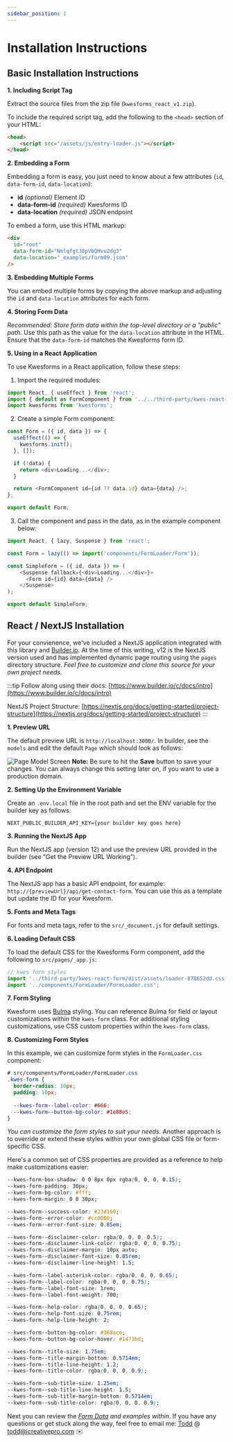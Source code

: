 ```yaml
---
sidebar_position: 1
---
```


# Installation Instructions

## Basic Installation Instructions

**1. Including Script Tag**

Extract the source files from the zip file (`kwesforms_react_v1.zip`).

To include the required script tag, add the following to the `<head>` section of your HTML:

```html
<head>
    <script src="/assets/js/entry-loader.js"></script>
</head>
```

**2. Embedding a Form**

Embedding a form is easy, you just need to know about a few attributes (`id`, `data-form-id`, `data-location`):

- **id** *(optional)* Element ID
- **data-form-id** *(required)* Kwesforms ID
- **data-location** *(required)* JSON endpoint

To embed a form, use this HTML markup:

```html
<div
  id="root"
  data-form-id="NmlqfgtJ8pVbQHvuZdg3"
  data-location="_examples/form09.json"
/>
```

**3. Embedding Multiple Forms**

You can embed multiple forms by copying the above markup and adjusting the `id` and `data-location` attributes for each form.

**4. Storing Form Data**

*Recommended: Store form data within the top-level directory or a "public" path.* Use this path as the value for the `data-location` attribute in the HTML. Ensure that the `data-form-id` matches the Kwesforms form ID.

**5. Using in a React Application**

To use Kwesforms in a React application, follow these steps:

1. Import the required modules:

```javascript
import React, { useEffect } from 'react';
import { default as FormComponent } from '../../third-party/kwes-react-form/dist/entry-form';
import kwesforms from 'kwesforms';
```

2. Create a simple Form component:

```javascript
const Form = ({ id, data }) => {
  useEffect(() => {
    kwesforms.init();
  }, []);

  if (!data) {
    return <div>Loading...</div>;
  }

  return <FormComponent id={id ?? data.id} data={data} />;
};

export default Form;
```

3. Call the component and pass in the data, as in the example component below:

```javascript
import React, { lazy, Suspense } from 'react';

const Form = lazy(() => import('components/FormLoader/Form'));

const SimpleForm = ({ id, data }) => (
    <Suspense fallback={<div>Loading...</div>}>
      <Form id={id} data={data} />
    </Suspense>
);

export default SimpleForm;
```

## React / NextJS Installation

For your convienence, we've included a NextJS application integrated with this library and [Builder.io](https://www.builder.io).
At the time of this writing, v12 is the NextJS version used and has implemented dynamic page routing using the `pages` directory structure. *Feel free to customize and clone this source for your own project needs.*

:::tip
Follow along using their docs:
[https://www.builder.io/c/docs/intro](https://www.builder.io/c/docs/intro)

NextJS Project Structure:
[https://nextjs.org/docs/getting-started/project-structure](https://nextjs.org/docs/getting-started/project-structure)
:::

**1. Preview URL**

The default preview URL is `http://localhost:3000/`. In builder, see the `models` and edit the default `Page` which should look as follows:

![Page Model Screen](/img/builder-io-page-model-settings.png)
**Note:** Be sure to hit the **Save** button to save your changes. You can always change this setting later on, if you want to use a production domain. 

**2. Setting Up the Environment Variable**

Create an `.env.local` file in the root path and set the ENV variable for the builder key as follows:

```
NEXT_PUBLIC_BUILDER_API_KEY={your builder key goes here}
```

**3. Running the NextJS App**

Run the NextJS app (version 12) and use the preview URL provided in the builder (see "Get the Preview URL Working").

**4. API Endpoint**

The NextJS app has a basic API endpoint, for example: `http://{previewUrl}/api/get-contact-form`. You can use this as a template but update the ID for your Kwesform.

**5. Fonts and Meta Tags**

For fonts and meta tags, refer to the `src/_document.js` for default settings.

**6. Loading Default CSS**

To load the default CSS for the Kwesforms Form component, add the following to `src/pages/_app.js`:

```javascript
// kwes form styles
import '../third-party/kwes-react-form/dist/assets/loader-878652dd.css';
import '../components/FormLoader/FormLoader.css';
```

**7. Form Styling**

Kwesform uses [Bulma](https://bulma.io/) styling. You can reference Bulma for field or layout customizations within the `kwes-form` class. For additional styling customizations, use CSS custom properties within the `kwes-form` class.

**8. Customizing Form Styles**

In this example, we can customize form styles in the `FormLoader.css` component:

```css
# src/components/FormLoader/FormLoader.css
.kwes-form {
  border-radius: 10px;
  padding: 10px;
  
  --kwes-form--label-color: #666;
  --kwes-form--button-bg-color: #1e88e5;
}
```

*You can customize the form styles to suit your needs.* Another approach is to override or extend these styles within your own global CSS file or form-specific CSS.

Here's a common set of CSS properties are provided as a reference to help make customizations easier:

```css
--kwes-form-box-shadow: 0 0 8px 0px rgba(0, 0, 0, 0.15);
--kwes-form-padding: 30px;
--kwes-form-bg-color: #fff;
--kwes-form-margin: 0 0 30px;

--kwes-form--success-color: #23d160;
--kwes-form--error-color: #cc0000;
--kwes-form--error-font-size: 0.85em;

--kwes-form--disclaimer-color: rgba(0, 0, 0, 0.5);
--kwes-form--disclaimer-link-color: rgba(0, 0, 0, 0.75);
--kwes-form--disclaimer-margin: 10px auto;
--kwes-form--disclaimer-font-size: 0.85rem;
--kwes-form--disclaimer-line-height: 1.5;

--kwes-form--label-asterisk-color: rgba(0, 0, 0, 0.65);
--kwes-form--label-color: rgba(0, 0, 0, 0.75);
--kwes-form--label-font-size: 1rem;
--kwes-form--label-font-weight: 700;

--kwes-form--help-color: rgba(0, 0, 0, 0.65);
--kwes-form--help-font-size: 0.75rem;
--kwes-form--help-line-height: 2;

--kwes-form--button-bg-color: #368ace;
--kwes-form--button-bg-color-hover: #1471bd;

--kwes-form--title-size: 1.75em;
--kwes-form--title-margin-bottom: 0.5714em;
--kwes-form--title-line-height: 1.2;
--kwes-form--title-color: rgba(0, 0, 0, 0.9);

--kwes-form--sub-title-size: 1.25em;
--kwes-form--sub-title-line-height: 1.5;
--kwes-form--sub-title-margin-bottom: 0.5714em;
--kwes-form--sub-title-color: rgba(0, 0, 0, 0.9);
```

Next you can review the _[Form Data](form-data/create-a-form) and examples within_. If you have any questions or get stuck along the way, feel free to email me: [Todd](mailto:todd@icreativepro.com) @ todd@icreativepro.com ✉️
